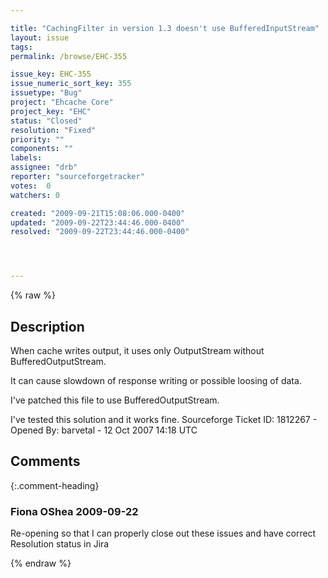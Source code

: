 ```yaml
---

title: "CachingFilter in version 1.3 doesn't use BufferedInputStream"
layout: issue
tags: 
permalink: /browse/EHC-355

issue_key: EHC-355
issue_numeric_sort_key: 355
issuetype: "Bug"
project: "Ehcache Core"
project_key: "EHC"
status: "Closed"
resolution: "Fixed"
priority: ""
components: ""
labels: 
assignee: "drb"
reporter: "sourceforgetracker"
votes:  0
watchers: 0

created: "2009-09-21T15:08:06.000-0400"
updated: "2009-09-22T23:44:46.000-0400"
resolved: "2009-09-22T23:44:46.000-0400"




---
```


{% raw %}

## Description

<div markdown="1" class="description">

When cache writes output, it uses only OutputStream without BufferedOutputStream.

It can cause slowdown of response writing or possible loosing of data.

I've patched this file to use BufferedOutputStream.

I've tested this solution and it works fine.
Sourceforge Ticket ID: 1812267 - Opened By: barvetal - 12 Oct 2007 14:18 UTC

</div>

## Comments


{:.comment-heading}
### **Fiona OShea** <span class="date">2009-09-22</span>

<div markdown="1" class="comment">

Re-opening so that I can properly close out these issues and have correct Resolution status in Jira

</div>



{% endraw %}
